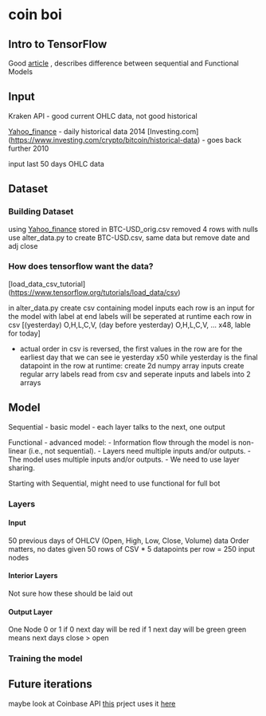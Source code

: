 # coin boi

## Intro to TensorFlow
Good [article](https://towardsdatascience.com/introduction-to-tensorflow-ac1cc204d547)
, describes difference between sequential and Functional Models

## Input

Kraken API - good current OHLC data, not good historical

[Yahoo_finance](https://finance.yahoo.com/quote/BTC-USD/history?p=BTC-USD) - daily historical data 2014
[Investing.com] (https://www.investing.com/crypto/bitcoin/historical-data)  - goes back further 2010

input last 50 days OHLC data


## Dataset

### Building Dataset
using [Yahoo_finance](https://finance.yahoo.com/quote/BTC-USD/history?period1=1410825600&period2=1627084800&interval=1d&filter=history&frequency=1d&includeAdjustedClose=true)
stored in BTC-USD_orig.csv
removed 4 rows with nulls
use alter_data.py to create BTC-USD.csv, same data but remove date and adj close

### How does tensorflow want the data?
[load_data_csv_tutorial] (https://www.tensorflow.org/tutorials/load_data/csv)

in alter_data.py
create csv containing model inputs
each row is an input for the model with label at end
labels will be seperated at runtime
each row in csv [(yesterday) O,H,L,C,V, (day before yesterday) O,H,L,C,V, ... x48, lable for today]
* actual order in csv is reversed, the first values in the row are for the earliest day that we can see ie yesterday x50 while yesterday is the final datapoint in the row
at runtime:
create 2d numpy array inputs
create regular arry labels
read from csv and seperate inputs and labels into 2 arrays

## Model

Sequential - basic model - each layer talks to the next, one output

Functional - advanced model:
    - Information flow through the model is non-linear (i.e., not sequential).
    - Layers need multiple inputs and/or outputs.
    - The model uses multiple inputs and/or outputs.
    - We need to use layer sharing.

Starting with Sequential, might need to use functional for full bot

### Layers
#### Input
50 previous days of OHLCV (Open, High, Low, Close, Volume) data
Order matters, no dates given
50 rows of CSV * 5 datapoints per row = 250 input nodes

#### Interior Layers
Not sure how these should be laid out


#### Output Layer
One Node 0 or 1
if 0 next day will be red
if 1 next day will be green 
green means next days close > open


### Training the model




## Future iterations
maybe look at Coinbase API
[this](https://github.com/gdemos01/crypto-trading-ai-bot-basic) prject uses it [here](https://github.com/gdemos01/crypto-trading-ai-bot-basic/blob/master/CoinbaseAPI.py)


